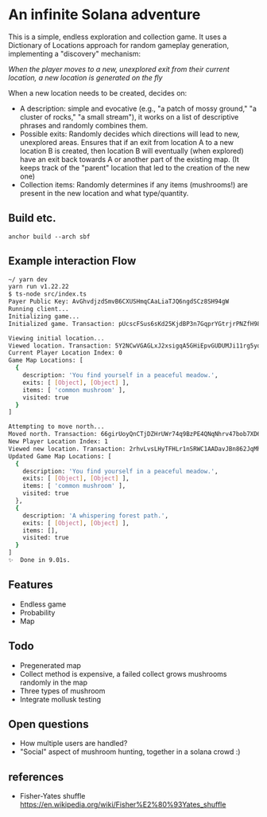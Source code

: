 # An infinite Solana adventure

This is a simple, endless exploration and collection game.
It uses a Dictionary of Locations approach for random gameplay generation, implementing a "discovery" mechanism:

<i>When the player moves to a new, unexplored exit from their current location, a new location is generated on the fly</i>

When a new location needs to be created, decides on:
  - A description: simple and evocative (e.g., "a patch of mossy ground," "a cluster of rocks," "a small stream"), it works on a list of descriptive phrases and randomly combines them.
  - Possible exits: Randomly decides which directions will lead to new, unexplored areas.
  Ensures that if an exit from location A to a new location B is created, then location B will eventually (when explored) have an exit back towards A or another part of the existing map.
  (It keeps track of the "parent" location that led to the creation of the new one)
  - Collection items: Randomly determines if any items (mushrooms!) are present in the new location and what type/quantity.


## Build etc.
`anchor build --arch sbf`

## Example interaction Flow

```bash
~/ yarn dev
yarn run v1.22.22
$ ts-node src/index.ts
Payer Public Key: AvGhvdjzdSmvB6CXUSHmqCAaLiaTJQ6ngdSCz8SH94gW
Running client...
Initializing game...
Initialized game. Transaction: pUcscFSus6sKd25KjdBP3n7GqprYGtrjrPNZfH98J2XQRSCTZznuCTB2FDphuSW284uxZbGHs4ChdCEGty2KVJW

Viewing initial location...
Viewed location. Transaction: 5Y2NCwVGAGLxJ2xsigqA5GHiEpvGUDUMJi11rg5yo4bJ5GV1tjSMuqcS6d6t8peWjDueW39kxLExaNAahMjq4RNr
Current Player Location Index: 0
Game Map Locations: [
  {
    description: 'You find yourself in a peaceful meadow.',
    exits: [ [Object], [Object] ],
    items: [ 'common mushroom' ],
    visited: true
  }
]

Attempting to move north...
Moved north. Transaction: 66girUoyQnCTjDZHrUWr74q9BzPE4QNqNhrv47bob7XD69oLsvVDgq1HGsSdnhgJ6c68TdwQ1BywDTqdycxT4JZf
New Player Location Index: 1
Viewed new location. Transaction: 2rhvLvsLHyTFHLr1nSRWC1AADavJBn862JqMh3Qnpx92HDJYvfi27Nw5DwGS1AVSPptGUay3jNCBLV28USARJjxg
Updated Game Map Locations: [
  {
    description: 'You find yourself in a peaceful meadow.',
    exits: [ [Object], [Object] ],
    items: [ 'common mushroom' ],
    visited: true
  },
  {
    description: 'A whispering forest path.',
    exits: [ [Object], [Object] ],
    items: [],
    visited: true
  }
]
✨  Done in 9.01s.
```

## Features
- Endless game
- Probability
- Map

## Todo
- Pregenerated map
- Collect method is expensive, a failed collect grows mushrooms randomly in the map
- Three types of mushroom
- Integrate mollusk testing

## Open questions
- How multiple users are handled?
- "Social" aspect of mushroom hunting, together in a solana crowd :)

## references
-  Fisher-Yates shuffle
   https://en.wikipedia.org/wiki/Fisher%E2%80%93Yates_shuffle
